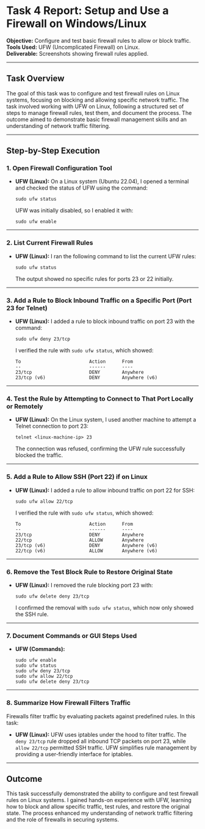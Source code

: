 # Task 4 Report: Setup and Use a Firewall on Windows/Linux

**Objective:** Configure and test basic firewall rules to allow or block traffic.  
**Tools Used:** UFW (Uncomplicated Firewall) on Linux.  
**Deliverable:** Screenshots showing firewall rules applied.

---

## Task Overview

The goal of this task was to configure and test firewall rules on Linux systems, focusing on blocking and allowing specific network traffic. The task involved working with UFW on Linux, following a structured set of steps to manage firewall rules, test them, and document the process. The outcome aimed to demonstrate basic firewall management skills and an understanding of network traffic filtering.

---

## Step-by-Step Execution

### 1. Open Firewall Configuration Tool
- **UFW (Linux):** On a Linux system (Ubuntu 22.04), I opened a terminal and checked the status of UFW using the command:
  ```
  sudo ufw status
  ```
  UFW was initially disabled, so I enabled it with:
  ```
  sudo ufw enable
  ```

---

### 2. List Current Firewall Rules
- **UFW (Linux):** I ran the following command to list the current UFW rules:
  ```
  sudo ufw status
  ```
  The output showed no specific rules for ports 23 or 22 initially.

---

### 3. Add a Rule to Block Inbound Traffic on a Specific Port (Port 23 for Telnet)
- **UFW (Linux):** I added a rule to block inbound traffic on port 23 with the command:
  ```
  sudo ufw deny 23/tcp
  ```
  I verified the rule with `sudo ufw status`, which showed:
  ```
  To                         Action      From
  --                         ------      ----
  23/tcp                     DENY        Anywhere
  23/tcp (v6)                DENY        Anywhere (v6)
  ```

---

### 4. Test the Rule by Attempting to Connect to That Port Locally or Remotely
- **UFW (Linux):** On the Linux system, I used another machine to attempt a Telnet connection to port 23:
  ```
  telnet <linux-machine-ip> 23
  ```
  The connection was refused, confirming the UFW rule successfully blocked the traffic.

---

### 5. Add a Rule to Allow SSH (Port 22) if on Linux
- **UFW (Linux):** I added a rule to allow inbound traffic on port 22 for SSH:
  ```
  sudo ufw allow 22/tcp
  ```
  I verified the rule with `sudo ufw status`, which showed:
  ```
  To                         Action      From
  --                         ------      ----
  23/tcp                     DENY        Anywhere
  22/tcp                     ALLOW       Anywhere
  23/tcp (v6)                DENY        Anywhere (v6)
  22/tcp (v6)                ALLOW       Anywhere (v6)
  ```

---

### 6. Remove the Test Block Rule to Restore Original State
- **UFW (Linux):** I removed the rule blocking port 23 with:
  ```
  sudo ufw delete deny 23/tcp
  ```
  I confirmed the removal with `sudo ufw status`, which now only showed the SSH rule.

---

### 7. Document Commands or GUI Steps Used
- **UFW (Commands):**
  ```
  sudo ufw enable
  sudo ufw status
  sudo ufw deny 23/tcp
  sudo ufw allow 22/tcp
  sudo ufw delete deny 23/tcp
  ```

---

### 8. Summarize How Firewall Filters Traffic
Firewalls filter traffic by evaluating packets against predefined rules. In this task:
- **UFW (Linux):** UFW uses iptables under the hood to filter traffic. The `deny 23/tcp` rule dropped all inbound TCP packets on port 23, while `allow 22/tcp` permitted SSH traffic. UFW simplifies rule management by providing a user-friendly interface for iptables.

---

## Outcome
This task successfully demonstrated the ability to configure and test firewall rules on Linux systems. I gained hands-on experience with  UFW, learning how to block and allow specific traffic, test rules, and restore the original state. The process enhanced my understanding of network traffic filtering and the role of firewalls in securing systems.
